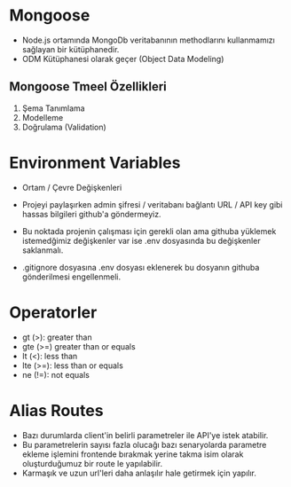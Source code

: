 # Mongoose

- Node.js ortamında MongoDb veritabanının methodlarını kullanmamızı sağlayan bir kütüphanedir.
- ODM Kütüphanesi olarak geçer (Object Data Modeling)

## Mongoose Tmeel Özellikleri

1. Şema Tanımlama
2. Modelleme
3. Doğrulama (Validation)

# Environment Variables

- Ortam / Çevre Değişkenleri

- Projeyi paylaşırken admin şifresi / veritabanı bağlantı URL / API key gibi hassas bilgileri github'a göndermeyiz.

- Bu noktada projenin çalışması için gerekli olan ama githuba yüklemek istemedğimiz değişkenler var ise .env dosyasında bu değişkenler saklanmalı.

- .gitignore dosyasına .env dosyası eklenerek bu dosyanın githuba gönderilmesi engellenmeli.

# Operatorler

- gt (>): greater than
- gte (>=) greater than or equals
- lt (<): less than
- lte (>=): less than or equals
- ne (!=): not equals

# Alias Routes

- Bazı durumlarda client'in belirli parametreler ile API'ye istek atabilir.
- Bu parametrelerin sayısı fazla olucağı bazı senaryolarda parametre ekleme işlemini frontende bırakmak yerine takma isim olarak oluşturduğumuz bir route le yapılabilir.
- Karmaşık ve uzun url'leri daha anlaşılır hale getirmek için yapılır.
